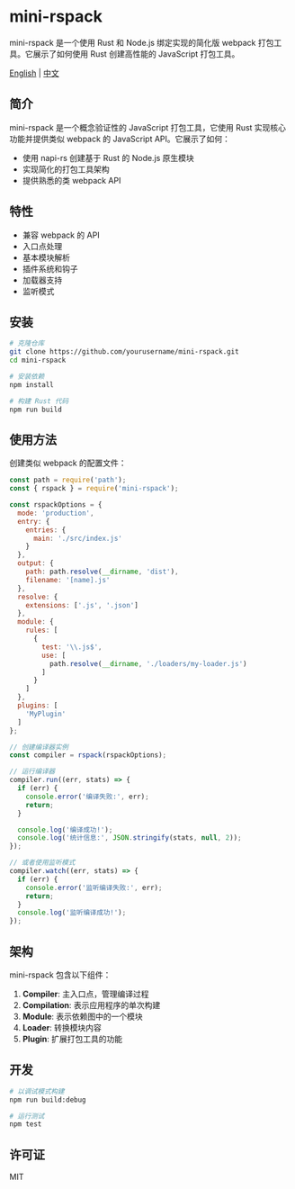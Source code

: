 # mini-rspack

mini-rspack 是一个使用 Rust 和 Node.js 绑定实现的简化版 webpack 打包工具。它展示了如何使用 Rust 创建高性能的 JavaScript 打包工具。

[English](README.md) | [中文](README_zh.md)

## 简介

mini-rspack 是一个概念验证性的 JavaScript 打包工具，它使用 Rust 实现核心功能并提供类似 webpack 的 JavaScript API。它展示了如何：

- 使用 napi-rs 创建基于 Rust 的 Node.js 原生模块
- 实现简化的打包工具架构
- 提供熟悉的类 webpack API

## 特性

- 兼容 webpack 的 API
- 入口点处理
- 基本模块解析
- 插件系统和钩子
- 加载器支持
- 监听模式

## 安装

```bash
# 克隆仓库
git clone https://github.com/yourusername/mini-rspack.git
cd mini-rspack

# 安装依赖
npm install

# 构建 Rust 代码
npm run build
```

## 使用方法

创建类似 webpack 的配置文件：

```javascript
const path = require('path');
const { rspack } = require('mini-rspack');

const rspackOptions = {
  mode: 'production',
  entry: {
    entries: {
      main: './src/index.js'
    }
  },
  output: {
    path: path.resolve(__dirname, 'dist'),
    filename: '[name].js'
  },
  resolve: {
    extensions: ['.js', '.json']
  },
  module: {
    rules: [
      {
        test: '\\.js$',
        use: [
          path.resolve(__dirname, './loaders/my-loader.js')
        ]
      }
    ]
  },
  plugins: [
    'MyPlugin'
  ]
};

// 创建编译器实例
const compiler = rspack(rspackOptions);

// 运行编译器
compiler.run((err, stats) => {
  if (err) {
    console.error('编译失败:', err);
    return;
  }

  console.log('编译成功!');
  console.log('统计信息:', JSON.stringify(stats, null, 2));
});

// 或者使用监听模式
compiler.watch((err, stats) => {
  if (err) {
    console.error('监听编译失败:', err);
    return;
  }
  console.log('监听编译成功!');
});
```

## 架构

mini-rspack 包含以下组件：

1. **Compiler**: 主入口点，管理编译过程
2. **Compilation**: 表示应用程序的单次构建
3. **Module**: 表示依赖图中的一个模块
4. **Loader**: 转换模块内容
5. **Plugin**: 扩展打包工具的功能

## 开发

```bash
# 以调试模式构建
npm run build:debug

# 运行测试
npm test
```

## 许可证

MIT
